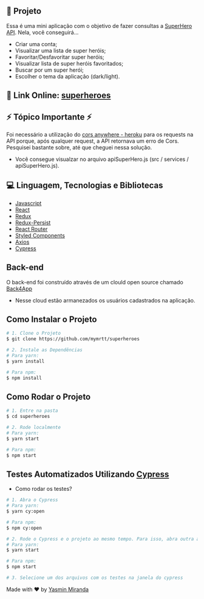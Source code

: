 ## 🚀 Projeto

Essa é uma mini aplicação com o objetivo de fazer consultas a [SuperHero API](https://superheroapi.com/). Nela, você conseguirá...
- Criar uma conta;
- Visualizar uma lista de super heróis;
- Favoritar/Desfavoritar super heróis;
- Visualizar lista de super heróis favoritados;
- Buscar por um super herói;
- Escolher o tema da aplicação (dark/light).

## 🔭 Link Online: [superheroes](https://mymrttsuperheroes.netlify.app/)

## ⚡ Tópico Importante ⚡
Foi necessário a utilização do [cors anywhere - heroku](https://cors-anywhere.herokuapp.com) para os requests na API porque, após qualquer request, a API retornava um erro de Cors. Pesquisei bastante sobre, até que cheguei nessa solução.

- Você consegue visualzar no arquivo apiSuperHero.js (src / services / apiSuperHero.js).

## 💻 Linguagem, Tecnologias e Bibliotecas 
- [Javascript](https://developer.mozilla.org/pt-BR/docs/Web/JavaScript)
- [React](https://reactjs.org)
- [Redux](https://redux.js.org/)
- [Redux-Persist](https://github.com/rt2zz/redux-persist)
- [React Router](https://reactrouter.com/web/guides/quick-start)
- [Styled Components](https://styled-components.com/)
- [Axios](https://github.com/axios/axios)
- [Cypress](https://www.cypress.io/)

## Back-end
O back-end foi construído através de um clould open source chamado [Back4App](https://www.back4app.com/)
- Nesse cloud estão armanezados os usuários cadastrados na aplicação. 

## Como Instalar o Projeto
```bash
# 1. Clone o Projeto
$ git clone https://github.com/mymrtt/superheroes

# 2. Instale as Dependências
# Para yarn:
$ yarn install

# Para npm:
$ npm install

```
## Como Rodar o Projeto
```bash
# 1. Entre na pasta
$ cd superheroes

# 2. Rode localmente
# Para yarn:
$ yarn start

# Para npm:
$ npm start
```

## Testes Automatizados Utilizando [Cypress](https://www.cypress.io/)

- Como rodar os testes?
```bash
# 1. Abra o Cypress
# Para yarn:
$ yarn cy:open

# Para npm:
$ npm cy:open

# 2. Rode o Cypress e o projeto ao mesmo tempo. Para isso, abra outra aba em seu terminal, e execute...
# Para yarn:
$ yarn start

# Para npm:
$ npm start

# 3. Selecione um dos arquivos com os testes na janela do cypress

```


Made with ♥ by [Yasmin Miranda](https://www.linkedin.com/in/yasmin-miranda/)
